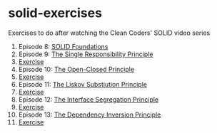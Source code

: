 solid-exercises
===============

Exercises to do after watching the Clean Coders' SOLID video series

1.  Episode 8:  [SOLID Foundations](http://www.cleancoders.com/codecast/clean-code-episode-8/show)
2.  Episode 9:  [The Single Responsibility Principle](http://www.cleancoders.com/codecast/clean-code-episode-9/show)
3.  [Exercise](https://github.com/TheLadders/solid-exercises/tree/master/The-Single-Responsibility-Principle)
4.  Episode 10: [The Open-Closed Principle](http://www.cleancoders.com/codecast/clean-code-episode-10/show)
5.  [Exercise](https://github.com/TheLadders/solid-exercises/tree/master/The-Open-Closed-Principle)
6.  Episode 11: [The Liskov Substiution Principle](http://www.cleancoders.com/codecast/clean-code-episode-11/show)
7.  [Exercise](https://github.com/TheLadders/solid-exercises/tree/master/The-Liskov-Substitution-Principle)
8.  Episode 12: [The Interface Segregation Principle](http://www.cleancoders.com/codecast/clean-code-episode-12/show)
9.  [Exercise](https://github.com/TheLadders/solid-exercises/tree/master/The-Interface-Segregation-Principle)
10. Episode 13: [The Dependency Inversion Principle](http://www.cleancoders.com/codecast/clean-code-episode-13/show)
11. [Exercise](https://github.com/TheLadders/solid-exercises/tree/master/The-Dependency-Inversion-Principle)
